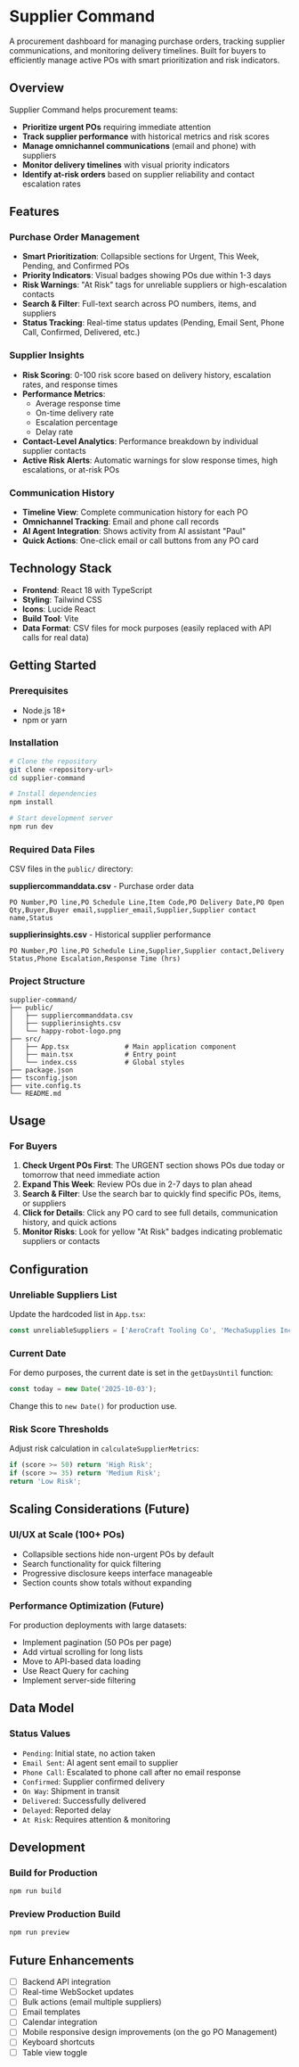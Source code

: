 # Supplier Command

A procurement dashboard for managing purchase orders, tracking supplier communications, and monitoring delivery timelines. Built for buyers to efficiently manage active POs with smart prioritization and risk indicators.

## Overview

Supplier Command helps procurement teams:
- **Prioritize urgent POs** requiring immediate attention
- **Track supplier performance** with historical metrics and risk scores
- **Manage omnichannel communications** (email and phone) with suppliers
- **Monitor delivery timelines** with visual priority indicators
- **Identify at-risk orders** based on supplier reliability and contact escalation rates

## Features

### Purchase Order Management
- **Smart Prioritization**: Collapsible sections for Urgent, This Week, Pending, and Confirmed POs
- **Priority Indicators**: Visual badges showing POs due within 1-3 days
- **Risk Warnings**: "At Risk" tags for unreliable suppliers or high-escalation contacts
- **Search & Filter**: Full-text search across PO numbers, items, and suppliers
- **Status Tracking**: Real-time status updates (Pending, Email Sent, Phone Call, Confirmed, Delivered, etc.)

### Supplier Insights
- **Risk Scoring**: 0-100 risk score based on delivery history, escalation rates, and response times
- **Performance Metrics**: 
  - Average response time
  - On-time delivery rate
  - Escalation percentage
  - Delay rate
- **Contact-Level Analytics**: Performance breakdown by individual supplier contacts
- **Active Risk Alerts**: Automatic warnings for slow response times, high escalations, or at-risk POs

### Communication History
- **Timeline View**: Complete communication history for each PO
- **Omnichannel Tracking**: Email and phone call records
- **AI Agent Integration**: Shows activity from AI assistant "Paul"
- **Quick Actions**: One-click email or call buttons from any PO card

## Technology Stack

- **Frontend**: React 18 with TypeScript
- **Styling**: Tailwind CSS
- **Icons**: Lucide React
- **Build Tool**: Vite
- **Data Format**: CSV files for mock purposes (easily replaced with API calls for real data)

## Getting Started

### Prerequisites
- Node.js 18+ 
- npm or yarn

### Installation

```bash
# Clone the repository
git clone <repository-url>
cd supplier-command

# Install dependencies
npm install

# Start development server
npm run dev
```

### Required Data Files

CSV files in the `public/` directory:

**suppliercommanddata.csv** - Purchase order data
```csv
PO Number,PO line,PO Schedule Line,Item Code,PO Delivery Date,PO Open Qty,Buyer,Buyer email,supplier_email,Supplier,Supplier contact name,Status
```

**supplierinsights.csv** - Historical supplier performance
```csv
PO Number,PO line,PO Schedule Line,Supplier,Supplier contact,Delivery Status,Phone Escalation,Response Time (hrs)
```

### Project Structure

```
supplier-command/
├── public/
│   ├── suppliercommanddata.csv
│   ├── supplierinsights.csv
│   └── happy-robot-logo.png
├── src/
│   ├── App.tsx              # Main application component
│   ├── main.tsx             # Entry point
│   └── index.css            # Global styles
├── package.json
├── tsconfig.json
├── vite.config.ts
└── README.md
```

## Usage

### For Buyers

1. **Check Urgent POs First**: The URGENT section shows POs due today or tomorrow that need immediate action
2. **Expand This Week**: Review POs due in 2-7 days to plan ahead
3. **Search & Filter**: Use the search bar to quickly find specific POs, items, or suppliers
4. **Click for Details**: Click any PO card to see full details, communication history, and quick actions
5. **Monitor Risks**: Look for yellow "At Risk" badges indicating problematic suppliers or contacts


## Configuration

### Unreliable Suppliers List

Update the hardcoded list in `App.tsx`:

```typescript
const unreliableSuppliers = ['AeroCraft Tooling Co', 'MechaSupplies Inc'];
```

### Current Date

For demo purposes, the current date is set in the `getDaysUntil` function:

```typescript
const today = new Date('2025-10-03');
```

Change this to `new Date()` for production use.

### Risk Score Thresholds

Adjust risk calculation in `calculateSupplierMetrics`:

```typescript
if (score >= 50) return 'High Risk';
if (score >= 35) return 'Medium Risk';
return 'Low Risk';
```

## Scaling Considerations (Future)

### UI/UX at Scale (100+ POs)
- Collapsible sections hide non-urgent POs by default
- Search functionality for quick filtering
- Progressive disclosure keeps interface manageable
- Section counts show totals without expanding

### Performance Optimization (Future)
For production deployments with large datasets:
- Implement pagination (50 POs per page)
- Add virtual scrolling for long lists
- Move to API-based data loading
- Use React Query for caching
- Implement server-side filtering

## Data Model

### Status Values
- `Pending`: Initial state, no action taken
- `Email Sent`: AI agent sent email to supplier
- `Phone Call`: Escalated to phone call after no email response
- `Confirmed`: Supplier confirmed delivery
- `On Way`: Shipment in transit
- `Delivered`: Successfully delivered
- `Delayed`: Reported delay
- `At Risk`: Requires attention & monitoring

## Development

### Build for Production

```bash
npm run build
```

### Preview Production Build

```bash
npm run preview
```

## Future Enhancements

- [ ] Backend API integration
- [ ] Real-time WebSocket updates
- [ ] Bulk actions (email multiple suppliers)
- [ ] Email templates
- [ ] Calendar integration
- [ ] Mobile responsive design improvements (on the go PO Management)
- [ ] Keyboard shortcuts
- [ ] Table view toggle
